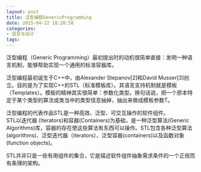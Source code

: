 ```yaml
---
layout: post
title: 泛型编程GenericProgramming
date: 2015-04-22 18:28:58
categories:
- 语言与设计
tags:
---
```


泛型编程（Generic Programming）最初提出时的动机很简单直接：发明一种语言机制，能够帮助实现一个通用的标准容器库。  

泛型编程最初诞生于C++中，由Alexander Stepanov[2]和David Musser[3]创立。目的是为了实现C++的STL（标准模板库）。其语言支持机制就是模板（Templates）。模板的精神其实很简单：参数化类型。换句话说，把一个原本特定于某个类型的算法或类当中的类型信息抽掉，抽出来做成模板参数T。  

泛型编程的代表作品STL是一种高效、泛型、可交互操作的软件组件。  
STL以迭代器 (Iterators)和容器(Containers)为基础，是一种泛型算法(Generic Algorithms)库，容器的存在使这些算法有东西可以操作。STL包含各种泛型算法(algorithms)、泛型迭代器（iterators）、泛型容器(containers)以及函数对象(function objects)。  

STL并非只是一些有用组件的集合，它是描述软件组件抽象需求条件的一个正规而有条理的架构。  

